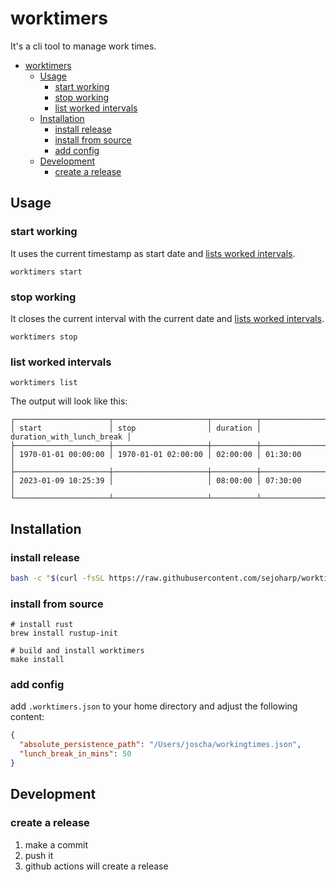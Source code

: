 # worktimers

It's a cli tool to manage work times.

<!-- TOC -->
* [worktimers](#worktimers)
  * [Usage](#usage)
    * [start working](#start-working)
    * [stop working](#stop-working)
    * [list worked intervals](#list-worked-intervals)
  * [Installation](#installation)
    * [install release](#install-release)
    * [install from source](#install-from-source)
    * [add config](#add-config)
  * [Development](#development)
    * [create a release](#create-a-release)
<!-- TOC -->

## Usage

### start working

It uses the current timestamp as start date and [lists worked intervals](#list-worked-intervals).

```shell
worktimers start
```

### stop working

It closes the current interval with the current date and [lists worked intervals](#list-worked-intervals).

```shell
worktimers stop
```

### list worked intervals

```shell
worktimers list
```

The output will look like this:

```
┌─────────────────────┬─────────────────────┬──────────┬───────────────────────────┐
│ start               │ stop                │ duration │ duration_with_lunch_break │
├─────────────────────┼─────────────────────┼──────────┼───────────────────────────┤
│ 1970-01-01 00:00:00 │ 1970-01-01 02:00:00 │ 02:00:00 │ 01:30:00                  │
├─────────────────────┼─────────────────────┼──────────┼───────────────────────────┤
│ 2023-01-09 10:25:39 │                     │ 08:00:00 │ 07:30:00                  │
└─────────────────────┴─────────────────────┴──────────┴───────────────────────────┘
```

## Installation

### install release
```bash
bash -c "$(curl -fsSL https://raw.githubusercontent.com/sejoharp/worktimers/refs/heads/main/install.sh)"
```

### install from source
```shell
# install rust
brew install rustup-init

# build and install worktimers
make install
```

### add config

add `.worktimers.json` to your home directory and adjust the following content:

```json
{
  "absolute_persistence_path": "/Users/joscha/workingtimes.json",
  "lunch_break_in_mins": 50
}
```

## Development

### create a release
1. make a commit 
2. push it
3. github actions will create a release

